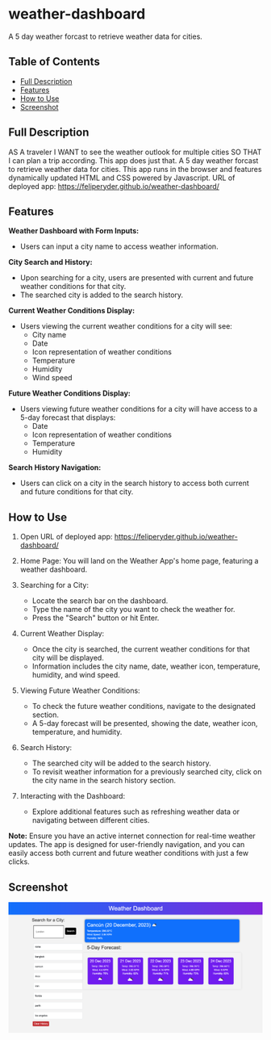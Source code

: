 # weather-dashboard
A 5 day weather forcast to retrieve weather data for cities.

## Table of Contents

- [Full Description](#full-description)
- [Features](#features)
- [How to Use](#how-to-use)
- [Screenshot](#screenshot)

## Full Description
AS A traveler I WANT to see the weather outlook for multiple cities SO THAT I can plan a trip according. This app does just that. A 5 day weather forcast to retrieve weather data for cities. This app runs in the browser and features dynamically updated HTML and CSS powered by Javascript.
URL of deployed app:  https://feliperyder.github.io/weather-dashboard/

## Features

**Weather Dashboard with Form Inputs:**
   - Users can input a city name to access weather information.

**City Search and History:**
   - Upon searching for a city, users are presented with current and future weather conditions for that city.
   - The searched city is added to the search history.

**Current Weather Conditions Display:**
   - Users viewing the current weather conditions for a city will see:
      - City name
      - Date
      - Icon representation of weather conditions
      - Temperature
      - Humidity
      - Wind speed

**Future Weather Conditions Display:**
   - Users viewing future weather conditions for a city will have access to a 5-day forecast that displays:
      - Date
      - Icon representation of weather conditions
      - Temperature
      - Humidity

**Search History Navigation:**
   - Users can click on a city in the search history to access both current and future conditions for that city.

## How to Use

1. Open URL of deployed app:  https://feliperyder.github.io/weather-dashboard/

2. Home Page: You will land on the Weather App's home page, featuring a weather dashboard.

3. Searching for a City:
   - Locate the search bar on the dashboard.
   - Type the name of the city you want to check the weather for.
   - Press the "Search" button or hit Enter.

4. Current Weather Display:
   - Once the city is searched, the current weather conditions for that city will be displayed.
   - Information includes the city name, date, weather icon, temperature, humidity, and wind speed.

5. Viewing Future Weather Conditions:
   - To check the future weather conditions, navigate to the designated section.
   - A 5-day forecast will be presented, showing the date, weather icon, temperature, and humidity.

6. Search History:
   - The searched city will be added to the search history.
   - To revisit weather information for a previously searched city, click on the city name in the search history section.

7. Interacting with the Dashboard:
   - Explore additional features such as refreshing weather data or navigating between different cities.

**Note:** Ensure you have an active internet connection for real-time weather updates. The app is designed for user-friendly navigation, and you can easily access both current and future weather conditions with just a few clicks.

## Screenshot

![Weather Dashboard App Screenshot](./assets/weather-dashboard-screenshot.png)
